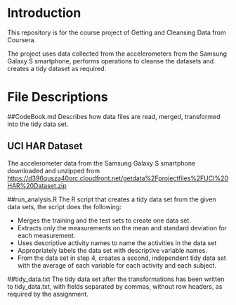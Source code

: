 # Introduction
This repository is for the course project of Getting and Cleansing Data from Coursera. 

The project uses data collected from the accelerometers from the Samsung Galaxy S smartphone, performs operations to cleanse the datasets and creates a tidy dataset as required. 

# File Descriptions
##CodeBook.md
Describes how data files are read, merged, transformed into the tidy data set. 

## UCI HAR Dataset
The accelerometer data from the Samsung Galaxy S smartphone downloaded and unzipped from  https://d396qusza40orc.cloudfront.net/getdata%2Fprojectfiles%2FUCI%20HAR%20Dataset.zip 

##run_analysis.R
The R script that creates a tidy data set from the given data sets, the script does the following:
* Merges the training and the test sets to create one data set.
* Extracts only the measurements on the mean and standard deviation for each measurement. 
* Uses descriptive activity names to name the activities in the data set
* Appropriately labels the data set with descriptive variable names. 
* From the data set in step 4, creates a second, independent tidy data set with the average of each variable for each activity and each subject.

##tidy_data.txt
The tidy data set after the transformations has been written to tidy_data.txt, with fields separated by commas, without row headers, as required by the assignment. 